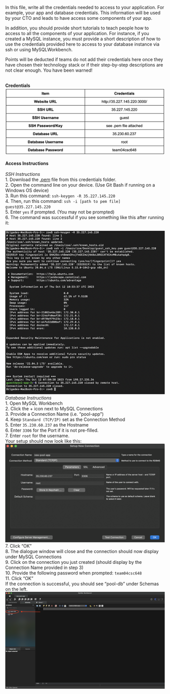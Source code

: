 In this file, write all the credentials needed to access to your application. For example, your app and database credentials.
This information will be used by your CTO and leads to have access some components of your app. 

In addition, you should provide short tutorials to teach people how to access to all the 
components of your application. For instance, if you created a MySQL instance, you must provide 
a short description of how to use the credentials provided here to access to your database instance via ssh or 
using MySQLWorkbench. 

Points will be deducted if teams do not add their credentials here once they have chosen their 
technology stack or if their step-by-step descriptions are not clear enough. You have been warned! 

<br>**Credentials**
<br><img src="credentials table.png">

**Access Instructions**</br>
<br>*SSH Instructions*
<br>1. Download the [.pem](guest_ssh_key.pem) file from this credentials folder.
<br>2. Open the command line on your device. (Use Git Bash if running on a Windows OS device)
<br>3. Run this command: `ssh-keygen -R 35.227.145.220`
<br>4. Then, run this command:
`ssh -i [path to pem file] guest@35.227.145.220`
<br>5. Enter `yes` if prompted. (You may not be prompted)
<br>6. The command was successful if you see something like this after running it:</br>
<br><img src="successful ssh.png"></br>
*Database Instructions*
<br> 1. Open MySQL Workbench
<br> 2. Click the + icon next to MySQL Connections
<br> 3. Provide a Connection Name (i.e. “pool-app”)
<br> 4. Keep `Standard (TCP/IP)` set as the Connection Method
<br> 5. Enter `35.230.60.237` as the Hostname
<br> 6. Enter `3306` for the Port if it is not pre-filled. 
<br> 7. Enter `root` for the username.
<br>Your setup should now look like this:
<br><img src="MySQL connection setup.png">
<br> 7. Click “OK” 
<br> 8. The dialogue window will close and the connection should now display under MySQL Connections
<br> 9. Click on the connection you just created (should display by the Connection Name provided in step 3)
<br> 10. Provide the following password when prompted: `team04csc648`
<br> 11. Click “OK”
<br>If the connection is successful, you should see “pool-db” under Schemas on the left.
<br><img src="successful db connection.png">


